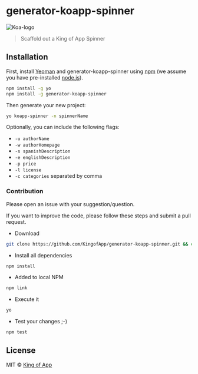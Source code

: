 # generator-koapp-spinner

![Koa-logo](http://kingofapp.es/wp-content/uploads/2015/02/logoking-r1.png)

> Scaffold out a King of App Spinner

## Installation

First, install [Yeoman](http://yeoman.io) and generator-koapp-spinner using [npm](https://www.npmjs.com/) (we assume you have pre-installed [node.js](https://nodejs.org/)).

```bash
npm install -g yo
npm install -g generator-koapp-spinner
```

Then generate your new project:

```bash
yo koapp-spinner -n spinnerName
```

Optionally, you can include the following flags:

* `-u authorName`
* `-w authorHomepage`
* `-s spanishDescription`
* `-e englishDescription`
* `-p price`
* `-l license`
* `-c categories` separated by comma

### Contribution

Please open an issue with your suggestion/question.

If you want to improve the code, please follow these steps and submit a pull request.

- Download
```bash
git clone https://github.com/KingofApp/generator-koapp-spinner.git && cd generator-koapp-spinner
```

- Install all dependencies
```bash
npm install
```

- Added to local NPM
```bash
npm link
```

- Execute it
```bash
yo
```

- Test your changes ;-)
```bash
npm test
```

## License

MIT © [King of App](https://github.com/KingofApp)
